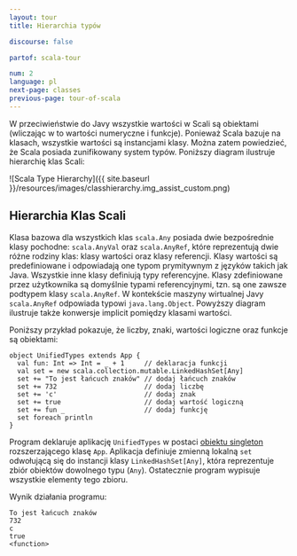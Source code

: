 ```yaml
---
layout: tour
title: Hierarchia typów

discourse: false

partof: scala-tour

num: 2
language: pl
next-page: classes
previous-page: tour-of-scala
---
```


W przeciwieństwie do Javy wszystkie wartości w Scali są obiektami (wliczając w to wartości numeryczne i funkcje). Ponieważ Scala bazuje na klasach, wszystkie wartości są instancjami klasy. Można zatem powiedzieć, że Scala posiada zunifikowany system typów. Poniższy diagram ilustruje hierarchię klas Scali:

![Scala Type Hierarchy]({{ site.baseurl }}/resources/images/classhierarchy.img_assist_custom.png)

## Hierarchia Klas Scali ##

Klasa bazowa dla wszystkich klas `scala.Any` posiada dwie bezpośrednie klasy pochodne: `scala.AnyVal` oraz `scala.AnyRef`, które reprezentują dwie różne rodziny klas: klasy wartości oraz klasy referencji. Klasy wartości są predefiniowane i odpowiadają one typom prymitywnym z języków takich jak Java. Wszystkie inne klasy definiują typy referencyjne. Klasy zdefiniowane przez użytkownika są domyślnie typami referencyjnymi, tzn. są one zawsze podtypem klasy `scala.AnyRef`. W kontekście maszyny wirtualnej Javy `scala.AnyRef` odpowiada typowi `java.lang.Object`. Powyższy diagram ilustruje także konwersje implicit pomiędzy klasami wartości.

Poniższy przykład pokazuje, że liczby, znaki, wartości logiczne oraz funkcje są obiektami:


```tut
object UnifiedTypes extends App {
  val fun: Int => Int = _ + 1     // deklaracja funkcji
  val set = new scala.collection.mutable.LinkedHashSet[Any]
  set += "To jest łańcuch znaków" // dodaj łańcuch znaków
  set += 732                      // dodaj liczbę
  set += 'c'                      // dodaj znak
  set += true                     // dodaj wartość logiczną
  set += fun _                    // dodaj funkcję
  set foreach println
}
```

Program deklaruje aplikację `UnifiedTypes` w postaci [obiektu singleton](singleton-objects.html) rozszerzającego klasę `App`. Aplikacja definiuje zmienną lokalną `set` odwołującą się do instancji klasy `LinkedHashSet[Any]`, która reprezentuje zbiór obiektów dowolnego typu (`Any`). Ostatecznie program wypisuje wszystkie elementy tego zbioru.

Wynik działania programu:

```
To jest łańcuch znaków
732
c
true
<function>
```
